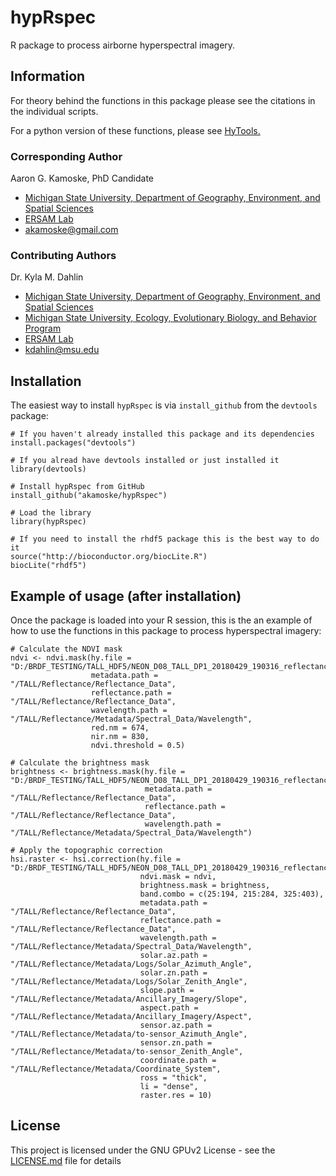 # hypRspec

R package to process airborne hyperspectral imagery.

## Information

For theory behind the functions in this package please see the citations in the individual scripts. 

For a python version of these functions, please see [HyTools.](https://github.com/EnSpec/HyTools-sandbox)   

### Corresponding Author

Aaron G. Kamoske, PhD Candidate
   
  + [Michigan State University, Department of Geography, Environment, and Spatial Sciences](http://geo.msu.edu/)      
  + [ERSAM Lab](https://www.ersamlab.com/)   
  + akamoske@gmail.com

### Contributing Authors

Dr. Kyla M. Dahlin
  + [Michigan State University, Department of Geography, Environment, and Spatial Sciences](http://geo.msu.edu/)
  + [Michigan State University, Ecology, Evolutionary Biology, and Behavior Program](https://eebb.msu.edu/)
  + [ERSAM Lab](https://www.ersamlab.com/)
  + kdahlin@msu.edu
  
## Installation

The easiest way to install `hypRspec` is via `install_github` from the `devtools` package:

```
# If you haven't already installed this package and its dependencies
install.packages("devtools")

# If you alread have devtools installed or just installed it
library(devtools)

# Install hypRspec from GitHub
install_github("akamoske/hypRspec")

# Load the library
library(hypRspec)

# If you need to install the rhdf5 package this is the best way to do it
source("http://bioconductor.org/biocLite.R")
biocLite("rhdf5")
```

## Example of usage (after installation)

Once the package is loaded into your R session, this is the an example of how to use the functions in this package
to process hyperspectral imagery:

```
# Calculate the NDVI mask
ndvi <- ndvi.mask(hy.file = "D:/BRDF_TESTING/TALL_HDF5/NEON_D08_TALL_DP1_20180429_190316_reflectance.h5",
                  metadata.path = "/TALL/Reflectance/Reflectance_Data",
                  reflectance.path = "/TALL/Reflectance/Reflectance_Data",
                  wavelength.path = "/TALL/Reflectance/Metadata/Spectral_Data/Wavelength",
                  red.nm = 674,
                  nir.nm = 830,
                  ndvi.threshold = 0.5)

# Calculate the brightness mask
brightness <- brightness.mask(hy.file = "D:/BRDF_TESTING/TALL_HDF5/NEON_D08_TALL_DP1_20180429_190316_reflectance.h5",
                              metadata.path = "/TALL/Reflectance/Reflectance_Data",
                              reflectance.path = "/TALL/Reflectance/Reflectance_Data",
                              wavelength.path = "/TALL/Reflectance/Metadata/Spectral_Data/Wavelength")

# Apply the topographic correction
hsi.raster <- hsi.correction(hy.file = "D:/BRDF_TESTING/TALL_HDF5/NEON_D08_TALL_DP1_20180429_190316_reflectance.h5",
                             ndvi.mask = ndvi,
                             brightness.mask = brightness,
                             band.combo = c(25:194, 215:284, 325:403),
                             metadata.path = "/TALL/Reflectance/Reflectance_Data",
                             reflectance.path = "/TALL/Reflectance/Reflectance_Data",
                             wavelength.path = "/TALL/Reflectance/Metadata/Spectral_Data/Wavelength",
                             solar.az.path = "/TALL/Reflectance/Metadata/Logs/Solar_Azimuth_Angle",
                             solar.zn.path = "/TALL/Reflectance/Metadata/Logs/Solar_Zenith_Angle",
                             slope.path = "/TALL/Reflectance/Metadata/Ancillary_Imagery/Slope",
                             aspect.path = "/TALL/Reflectance/Metadata/Ancillary_Imagery/Aspect",
                             sensor.az.path = "/TALL/Reflectance/Metadata/to-sensor_Azimuth_Angle",
                             sensor.zn.path = "/TALL/Reflectance/Metadata/to-sensor_Zenith_Angle",
                             coordinate.path = "/TALL/Reflectance/Metadata/Coordinate_System",
                             ross = "thick",
                             li = "dense",
                             raster.res = 10)
```


## License

This project is licensed under the GNU GPUv2 License - see the [LICENSE.md](LICENSE.md) file for details

